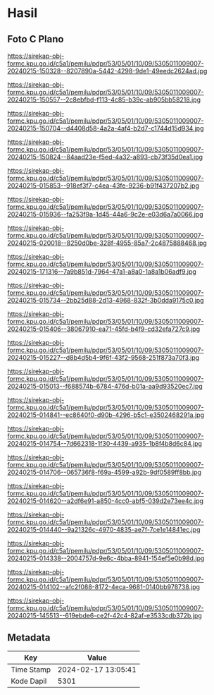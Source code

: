 # Hasil

## Foto C Plano

https://sirekap-obj-formc.kpu.go.id/c5a1/pemilu/pdpr/53/05/01/10/09/5305011009007-20240215-150328--8207890a-5442-4298-9de1-49eedc2624ad.jpg

https://sirekap-obj-formc.kpu.go.id/c5a1/pemilu/pdpr/53/05/01/10/09/5305011009007-20240215-150557--2c8ebfbd-f113-4c85-b39c-ab905bb58218.jpg

https://sirekap-obj-formc.kpu.go.id/c5a1/pemilu/pdpr/53/05/01/10/09/5305011009007-20240215-150704--d4408d58-4a2a-4af4-b2d7-c1744d15d934.jpg

https://sirekap-obj-formc.kpu.go.id/c5a1/pemilu/pdpr/53/05/01/10/09/5305011009007-20240215-150824--84aad23e-f5ed-4a32-a893-cb73f35d0ea1.jpg

https://sirekap-obj-formc.kpu.go.id/c5a1/pemilu/pdpr/53/05/01/10/09/5305011009007-20240215-015853--918ef3f7-c4ea-43fe-9236-b91f437207b2.jpg

https://sirekap-obj-formc.kpu.go.id/c5a1/pemilu/pdpr/53/05/01/10/09/5305011009007-20240215-015936--fa253f9a-1d45-44a6-9c2e-e03d6a7a0066.jpg

https://sirekap-obj-formc.kpu.go.id/c5a1/pemilu/pdpr/53/05/01/10/09/5305011009007-20240215-020018--8250d0be-328f-4955-85a7-2c4875888468.jpg

https://sirekap-obj-formc.kpu.go.id/c5a1/pemilu/pdpr/53/05/01/10/09/5305011009007-20240215-171316--7a9b851d-7964-47a1-a8a0-1a8a1b06adf9.jpg

https://sirekap-obj-formc.kpu.go.id/c5a1/pemilu/pdpr/53/05/01/10/09/5305011009007-20240215-015734--2bb25d88-2d13-4968-832f-3b0dda9175c0.jpg

https://sirekap-obj-formc.kpu.go.id/c5a1/pemilu/pdpr/53/05/01/10/09/5305011009007-20240215-015406--38067910-ea71-45fd-b4f9-cd32efa727c9.jpg

https://sirekap-obj-formc.kpu.go.id/c5a1/pemilu/pdpr/53/05/01/10/09/5305011009007-20240215-015227--d8b4d5b4-9f6f-43f2-9568-251f873a70f3.jpg

https://sirekap-obj-formc.kpu.go.id/c5a1/pemilu/pdpr/53/05/01/10/09/5305011009007-20240215-015013--f688574b-6784-476d-b01a-aa9d93520ec7.jpg

https://sirekap-obj-formc.kpu.go.id/c5a1/pemilu/pdpr/53/05/01/10/09/5305011009007-20240215-014841--ec8640f0-d90b-4296-b5c1-e3502468291a.jpg

https://sirekap-obj-formc.kpu.go.id/c5a1/pemilu/pdpr/53/05/01/10/09/5305011009007-20240215-014754--7d662318-1f30-4439-a935-1b8f4b8d6c84.jpg

https://sirekap-obj-formc.kpu.go.id/c5a1/pemilu/pdpr/53/05/01/10/09/5305011009007-20240215-014706--065736f8-f69a-4599-a92b-9df0589ff8bb.jpg

https://sirekap-obj-formc.kpu.go.id/c5a1/pemilu/pdpr/53/05/01/10/09/5305011009007-20240215-014620--a2df6e91-a850-4cc0-abf5-039d2e73ee4c.jpg

https://sirekap-obj-formc.kpu.go.id/c5a1/pemilu/pdpr/53/05/01/10/09/5305011009007-20240215-014440--9a21326c-4970-4835-ae7f-7ce1e14841ec.jpg

https://sirekap-obj-formc.kpu.go.id/c5a1/pemilu/pdpr/53/05/01/10/09/5305011009007-20240215-014338--2004757d-9e6c-4bba-8941-154ef5e0b98d.jpg

https://sirekap-obj-formc.kpu.go.id/c5a1/pemilu/pdpr/53/05/01/10/09/5305011009007-20240215-014102--afc2f088-8172-4eca-9681-0140bb978738.jpg

https://sirekap-obj-formc.kpu.go.id/c5a1/pemilu/pdpr/53/05/01/10/09/5305011009007-20240215-145513--619ebde6-ce2f-42c4-82af-e3533cdb372b.jpg


## Metadata

| Key        | Value               |
| ---------- | ------------------- |
| Time Stamp | 2024-02-17 13:05:41 |
| Kode Dapil | 5301                |



